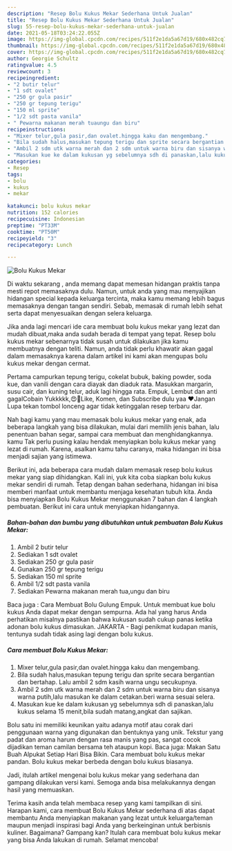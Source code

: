 ```yaml
---
description: "Resep Bolu Kukus Mekar Sederhana Untuk Jualan"
title: "Resep Bolu Kukus Mekar Sederhana Untuk Jualan"
slug: 55-resep-bolu-kukus-mekar-sederhana-untuk-jualan
date: 2021-05-18T03:24:22.055Z
image: https://img-global.cpcdn.com/recipes/511f2e1da5a67d19/680x482cq70/bolu-kukus-mekar-foto-resep-utama.jpg
thumbnail: https://img-global.cpcdn.com/recipes/511f2e1da5a67d19/680x482cq70/bolu-kukus-mekar-foto-resep-utama.jpg
cover: https://img-global.cpcdn.com/recipes/511f2e1da5a67d19/680x482cq70/bolu-kukus-mekar-foto-resep-utama.jpg
author: Georgie Schultz
ratingvalue: 4.5
reviewcount: 3
recipeingredient:
- "2 butir telur"
- "1 sdt ovalet"
- "250 gr gula pasir"
- "250 gr tepung terigu"
- "150 ml sprite"
- "1/2 sdt pasta vanila"
- " Pewarna makanan merah tuaungu dan biru"
recipeinstructions:
- "Mixer telur,gula pasir,dan ovalet.hingga kaku dan mengembang."
- "Bila sudah halus,masukan tepung terigu dan sprite secara bergantian dan bertahap. Lalu ambil 2 sdm kasih warna ungu secukupnya."
- "Ambil 2 sdm utk warna merah dan 2 sdm untuk warna biru dan sisanya warna putih,lalu masukan ke dalam cetakan.beri warna sesuai selera."
- "Masukan kue ke dalam kukusan yg sebelumnya sdh di panaskan,lalu kukus selama 15 menit,bila sudah matang,angkat dan sajikan."
categories:
- Resep
tags:
- bolu
- kukus
- mekar

katakunci: bolu kukus mekar 
nutrition: 152 calories
recipecuisine: Indonesian
preptime: "PT33M"
cooktime: "PT50M"
recipeyield: "3"
recipecategory: Lunch

---
```



![Bolu Kukus Mekar](https://img-global.cpcdn.com/recipes/511f2e1da5a67d19/680x482cq70/bolu-kukus-mekar-foto-resep-utama.jpg)

Di waktu  sekarang , anda memang dapat memesan hidangan praktis tanpa mesti repot memasaknya dulu. Namun, untuk anda yang mau menyajikan hidangan special kepada keluarga tercinta, maka kamu memang lebih bagus memasaknya dengan tangan sendiri. Sebab, memasak di rumah lebih sehat serta dapat menyesuaikan dengan selera keluarga.

Jika anda lagi mencari ide cara membuat bolu kukus mekar yang lezat dan mudah dibuat,maka anda sudah berada di tempat yang tepat. Resep bolu kukus mekar  sebenarnya tidak susah untuk dilakukan jika kamu membuatnya dengan teliti. Namun, anda tidak perlu khawatir akan gagal dalam memasaknya 
karena dalam artikel ini kami akan mengupas bolu kukus mekar dengan cermat.  

Pertama campurkan tepung terigu, cokelat bubuk, baking powder, soda kue, dan vanili dengan cara diayak dan diaduk rata. Masukkan margarin, susu cair, dan kuning telur, aduk lagi hingga rata. Empuk, Lembut dan anti gagalCobain Yukkkkk,😍🤗Like, Komen, dan Subscribe dulu yaa ♥Jangan Lupa tekan tombol lonceng agar tidak ketinggalan resep terbaru dar.

Nah bagi kamu yang mau memasak bolu kukus mekar yang enak, ada beberapa langkah yang bisa dilakukan, mulai dari memilih jenis bahan, lalu penentuan bahan segar, sampai cara membuat dan menghidangkannya. kamu Tak perlu pusing kalau hendak menyiapkan bolu kukus mekar yang lezat di rumah. Karena, asalkan kamu  tahu caranya, maka hidangan ini bisa menjadi sajian yang istimewa.

Berikut ini, ada beberapa cara mudah dalam memasak resep bolu kukus mekar yang siap dihidangkan. Kali ini, yuk kita coba siapkan bolu kukus mekar sendiri di rumah. Tetap dengan bahan sederhana, hidangan ini bisa memberi manfaat untuk membantu menjaga kesehatan tubuh kita. Anda bisa menyiapkan Bolu Kukus Mekar menggunakan 7 bahan dan 4 langkah pembuatan. Berikut ini cara untuk menyiapkan hidangannya.

<!--inarticleads1-->

##### Bahan-bahan dan bumbu yang dibutuhkan untuk pembuatan Bolu Kukus Mekar:

1. Ambil 2 butir telur
1. Sediakan 1 sdt ovalet
1. Sediakan 250 gr gula pasir
1. Gunakan 250 gr tepung terigu
1. Sediakan 150 ml sprite
1. Ambil 1/2 sdt pasta vanila
1. Sediakan  Pewarna makanan merah tua,ungu dan biru


Baca juga : Cara Membuat Bolu Gulung Empuk. Untuk membuat kue bolu kukus Anda dapat mekar dengan sempurna. Ada hal yang harus Anda perhatikan misalnya pastikan bahwa kukusan sudah cukup panas ketika adonan bolu kukus dimasukan. JAKARTA - Bagi penikmat kudapan manis, tentunya sudah tidak asing lagi dengan bolu kukus. 

<!--inarticleads2-->

##### Cara membuat Bolu Kukus Mekar:

1. Mixer telur,gula pasir,dan ovalet.hingga kaku dan mengembang.
1. Bila sudah halus,masukan tepung terigu dan sprite secara bergantian dan bertahap. Lalu ambil 2 sdm kasih warna ungu secukupnya.
1. Ambil 2 sdm utk warna merah dan 2 sdm untuk warna biru dan sisanya warna putih,lalu masukan ke dalam cetakan.beri warna sesuai selera.
1. Masukan kue ke dalam kukusan yg sebelumnya sdh di panaskan,lalu kukus selama 15 menit,bila sudah matang,angkat dan sajikan.


Bolu satu ini memiliki keunikan yaitu adanya motif atau corak dari penggunaan warna yang digunakan dan bentuknya yang unik. Tekstur yang padat dan aroma harum dengan rasa manis yang pas, sangat cocok dijadikan teman camilan bersama teh ataupun kopi. Baca juga: Makan Satu Buah Alpukat Setiap Hari Bisa Bikin. Cara membuat bolu kukus mekar pandan. Bolu kukus mekar berbeda dengan bolu kukus biasanya. 

Jadi, itulah artikel mengenai  bolu kukus mekar  yang sederhana dan gampang dilakukan versi kami. Semoga anda bisa melakukannya dengan hasil yang memuaskan. 

Terima kasih anda telah membaca resep yang kami tampilkan di sini. Harapan kami, cara membuat  Bolu Kukus Mekar sederhana di atas dapat membantu Anda menyiapkan makanan yang lezat untuk keluarga/teman maupun menjadi inspirasi bagi Anda yang berkeinginan untuk berbisnis kuliner. Bagaimana? Gampang kan? Itulah cara membuat bolu kukus mekar yang bisa Anda lakukan di rumah. Selamat mencoba!


